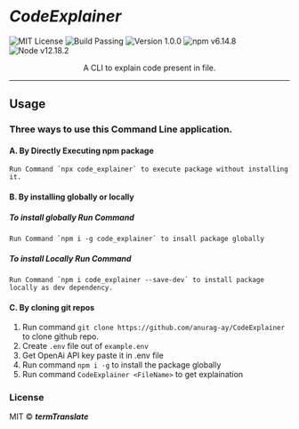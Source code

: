# _CodeExplainer_

![MIT License](https://img.shields.io/badge/license-MIT-green)
![Build Passing](https://img.shields.io/badge/build-passing-brightgreen)
![Version 1.0.0](https://img.shields.io/badge/version-1.0.0-orange)
![npm v6.14.8](https://img.shields.io/badge/npm-v8.15.0-blue)
![Node v12.18.2](https://img.shields.io/badge/node-v16.17.0-yellow)

<center>
A CLI to explain code present in file.
</center>

---

## Usage

### Three ways to use this **Command Line** application.

#### A. By Directly Executing npm package

```text
Run Command `npx code_explainer` to execute package without installing it.
```

#### B. By installing globally or locally

##### To install globally Run Command

```text
Run Command `npm i -g code_explainer` to insall package globally
```

##### To install Locally Run Command

```text
Run Command `npm i code_explainer --save-dev` to install package locally as dev dependency.
```

#### C. By cloning git repos

1. Run command `git clone https://github.com/anurag-ay/CodeExplainer` to clone github repo.
2. Create `.env` file out of `example.env`
3. Get OpenAi API key paste it in .env file
4. Run command `npm i -g` to install the package globally
5. Run command `CodeExplainer <FileName>` to get explaination

### License

MIT © **_termTranslate_**
